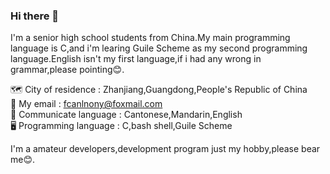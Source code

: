 ### Hi there 👋
 
I'm a senior high school students from China.My main programming language is C,and i'm learing Guile Scheme as my second programming language.English isn't my first language,if i had any wrong in grammar,please pointing😊.                                                                                                                         
                                                                                                                                                           
🗺️ City of residence : Zhanjiang,Guangdong,People's Republic of China                                                                                       
📧 My email : fcanlnony@foxmail.com                                                                                                                         
💬 Communicate language : Cantonese,Mandarin,English                                                                                                         
🖥️ Programming language : C,bash shell,Guile Scheme                                                                                                         
 
 I'm a amateur developers,development program just my hobby,please bear me😊.
